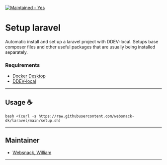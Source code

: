 <a href="https://github.com/websnack-dk/magento/graphs/commit-activity" target="_blank"><img src="https://img.shields.io/badge/Maintained-Yes-green" alt="Maintained - Yes" /></a>

# Setup laravel  

Automatic install and set up a laravel project with DDEV-local. 
Setups base composer files and other useful packages that are usually being installed separately.  

### Requirements

- [Docker Desktop](https://docs.docker.com/docker-for-mac/apple-m1/)
- [DDEV-local](https://ddev.readthedocs.io/en/stable/)

--- 

## Usage ☕

```bashpro shell script
bash <(curl -s https://raw.githubusercontent.com/websnack-dk/laravel/main/setup.sh)
```

--- 

## Maintainer

- [Websnack, William](https://websnack.dk)

--- 
